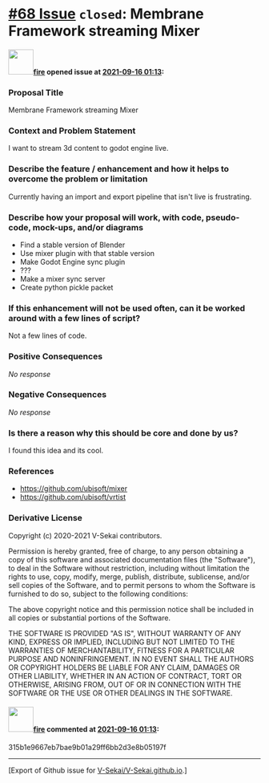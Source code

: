 # [\#68 Issue](https://github.com/V-Sekai/V-Sekai.github.io/issues/68) `closed`: Membrane Framework streaming Mixer

#### <img src="https://avatars.githubusercontent.com/u/32321?u=c2e06a3d2b49a467aa907e54aa259516440267cc&v=4" width="50">[fire](https://github.com/fire) opened issue at [2021-09-16 01:13](https://github.com/V-Sekai/V-Sekai.github.io/issues/68):

### Proposal Title

Membrane Framework streaming Mixer

### Context and Problem Statement

I want to stream 3d content to godot engine live.

### Describe the feature / enhancement and how it helps to overcome the problem or limitation

Currently having an import and export pipeline that isn't live is frustrating.



### Describe how your proposal will work, with code, pseudo-code, mock-ups, and/or diagrams

- Find a stable version of Blender
- Use mixer plugin with that stable version
- Make Godot Engine sync plugin
- ???
- Make a mixer sync server
- Create python pickle packet

### If this enhancement will not be used often, can it be worked around with a few lines of script?

Not a few lines of code.

### Positive Consequences

_No response_

### Negative Consequences

_No response_

### Is there a reason why this should be core and done by us?

I found this idea and its cool.

### References

- https://github.com/ubisoft/mixer
- https://github.com/ubisoft/vrtist

### Derivative License

Copyright (c) 2020-2021 V-Sekai contributors.

Permission is hereby granted, free of charge, to any person obtaining a copy
of this software and associated documentation files (the "Software"), to deal
in the Software without restriction, including without limitation the rights
to use, copy, modify, merge, publish, distribute, sublicense, and/or sell
copies of the Software, and to permit persons to whom the Software is
furnished to do so, subject to the following conditions:

The above copyright notice and this permission notice shall be included in all
copies or substantial portions of the Software.

THE SOFTWARE IS PROVIDED "AS IS", WITHOUT WARRANTY OF ANY KIND, EXPRESS OR
IMPLIED, INCLUDING BUT NOT LIMITED TO THE WARRANTIES OF MERCHANTABILITY,
FITNESS FOR A PARTICULAR PURPOSE AND NONINFRINGEMENT. IN NO EVENT SHALL THE
AUTHORS OR COPYRIGHT HOLDERS BE LIABLE FOR ANY CLAIM, DAMAGES OR OTHER
LIABILITY, WHETHER IN AN ACTION OF CONTRACT, TORT OR OTHERWISE, ARISING FROM,
OUT OF OR IN CONNECTION WITH THE SOFTWARE OR THE USE OR OTHER DEALINGS IN THE
SOFTWARE.


#### <img src="https://avatars.githubusercontent.com/u/32321?u=c2e06a3d2b49a467aa907e54aa259516440267cc&v=4" width="50">[fire](https://github.com/fire) commented at [2021-09-16 01:13](https://github.com/V-Sekai/V-Sekai.github.io/issues/68#issuecomment-955904518):

315b1e9667eb7bae9b01a29ff6bb2d3e8b05197f


-------------------------------------------------------------------------------



[Export of Github issue for [V-Sekai/V-Sekai.github.io](https://github.com/V-Sekai/V-Sekai.github.io).]
